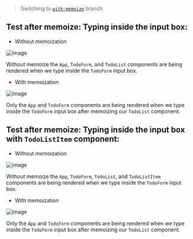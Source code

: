 > Switching to [`with-memoize`](https://github.com/unclebay143/react-memoization/tree/with-memoize) branch


## Test after memoize: Typing inside the input box:

- Without memoization

![image](https://user-images.githubusercontent.com/58919619/184310886-16dab191-9e57-4a55-b938-bbb199702376.png)

Without memoize the `App`, `TodoForm`, and `TodoList` components are being rendered when we type inside the `TodoForm` input box.

- With memoization

![image](https://user-images.githubusercontent.com/58919619/184310863-fb983e5c-dba6-49f7-b217-a73343acddc2.png)

Only the `App` and `TodoForm` components are being rendered when we type inside the `TodoForm` input box after memoizing our `TodoList` component.

## Test after memoize: Typing inside the input box with `TodoListItem` component:

- Without memoization

![image](https://user-images.githubusercontent.com/58919619/184310838-64a0987d-f429-4c53-9533-4439cef9b57f.png)

Without memoize the `App`, `TodoForm`, `TodoList`, and `TodoListItem` components are being rendered when we type inside the `TodoForm` input box.

- With memoization

![image](https://user-images.githubusercontent.com/58919619/184310814-d17f1a54-96a4-46d3-9c79-b36393ba3dc5.png)

Only the `App` and `TodoForm` components are being rendered when we type inside the `TodoForm` input box after memoizing our `TodoList` component.
